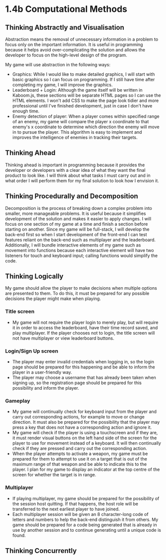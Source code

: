 # 1.4b Computational Methods

## Thinking Abstractly and Visualisation

Abstraction means the removal of unnecessary information in a problem to focus only on the important information. It is useful in programming because it helps avoid over-complicating the solution and allows the developer to focus on the high-level design of the program.

My game will use abstraction in the following ways:

* Graphics: While I would like to make detailed graphics, I will start with basic graphics so I can focus on programming. If I still have time after completing my game, I will improve the graphics.
* Leaderboard + Login: Although the game itself will be written in Kaboom.js, these sections will be separate HTML pages so I can use the HTML elements. I won't add CSS to make the page look tidier and more professional until I've finished development, just in case I don't have enough time.
* Enemy detection of player: When a player comes within specified range of an enemy, my game will compare the player x coordinate to that enemy's x coordinate to determine which direction the enemy will move in to pursue the player. This algorithm is easy to implement and improves the intelligence of enemies in tracking their targets.

## Thinking Ahead

Thinking ahead is important in programming because it provides the developer or developers with a clear idea of what they want the final product to look like. I will think about what tasks I must carry out and in what order I will perform them for my final solution to look how I envision it.

## Thinking Procedurally and Decomposition

Decomposition is the process of breaking down a complex problem into smaller, more manageable problems. It is useful because it simplifies development of the solution and makes it easier to apply changes. I will focus on one section of my game at a time and finish a section before starting on another. Since my game will be full-stack, I will develop the back-end first so when I start development of the front-end I can test features reliant on the back-end such as multiplayer and the leaderboard. Additionally, I will bundle interactive elements of my game such as movement into functions because each interactive element will have two listeners for touch and keyboard input; calling functions would simplify the code.

## Thinking Logically

My game should allow the player to make decisions when multiple options are presented to them. To do this, it must be prepared for any possible decisions the player might make when playing.

### Title screen

* My game will not require the player login to merely play, but will require it in order to access the leaderboard, have their time record saved, and play multiplayer. If the player chooses not to login, the title screen will not have multiplayer or view leaderboard buttons.

### Login/Sign Up screen

* The player may enter invalid credentials when logging in, so the login page should be prepared for this happening and be able to inform the player in a user-friendly way.
* The player may choose a username that has already been taken when signing up, so the registration page should be prepared for this possibility and inform the player.&#x20;

### Gameplay

* My game will continually check for keyboard input from the player and carry out corresponding actions, for example to move or change direction. It must also be prepared for the possibility that the player may press a key that does not have a corresponding action and ignore it.
* My game will check if the player is using a touchscreen and if they are, it must render visual buttons on the left hand side of the screen for the player to use for movement instead of a keyboard. It will then continually check if they are pressed and carry out the corresponding action.
* When the player attempts to activate a weapon, my game must be prepared for them to attempt to use it on a target that is out of the maximum range of that weapon and be able to indicate this to the player. I plan for my game to display an indicator at the top centre of the screen for whether the target is in range.

### Multiplayer

* If playing multiplayer, my game should be prepared for the possibility of the session host quitting. If that happens, the host role will be transferred to the next earliest player to have joined.
* Each multiplayer session will be given an 8 character-long code of letters and numbers to help the back-end distinguish it from others. My game should be prepared for a code being generated that is already in use by another session and to continue generating until a unique code is found.

## Thinking Concurrently

